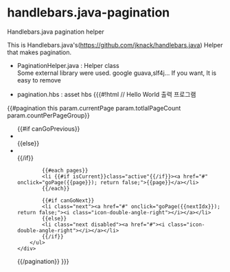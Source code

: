 handlebars.java-pagination
==========================

Handlebars.java pagination helper

This is Handlebars.java's(https://github.com/jknack/handlebars.java) Helper that makes pagination.

- PaginationHelper.java : Helper class
    <br/>Some external library were used. google guava,slf4j... If you want, It is easy to remove
    
- pagination.hbs : asset hbs
{{{#!html
// Hello World 출력 프로그램
<!--pagination param ==> page:{{param.currentPage}} totalPageCount:{{param.totlalPageCount}} countPerPageGroup:{{param.countPerPageGroup}}-->
{{#pagination this param.currentPage param.totlalPageCount param.countPerPageGroup}}
    <div class="paging_bootstrap">
        <ul class="pagination">
            {{#if canGoPrevious}}
            <li class="prev"><a href="#" onclick="goPage({{previousIdx}}); return false;"><i class="icon-double-angle-left"></i></a></li>
            {{else}}
            <li class="prev disabled"><a href="#"><i class="icon-double-angle-left"></i></a></li>
            {{/if}}

            {{#each pages}}
            <li {{#if isCurrent}}class="active"{{/if}}><a href="#" onclick="goPage({{page}}); return false;">{{page}}</a></li>
            {{/each}}

            {{#if canGoNext}}
            <li class="next"><a href="#" onclick="goPage({{nextIdx}}); return false;"><i class="icon-double-angle-right"></i></a></li>
            {{else}}
            <li class="next disabled"><a href="#"><i class="icon-double-angle-right"></i></a></li>
            {{/if}}
        </ul>
    </div>
{{/pagination}}
}}}


